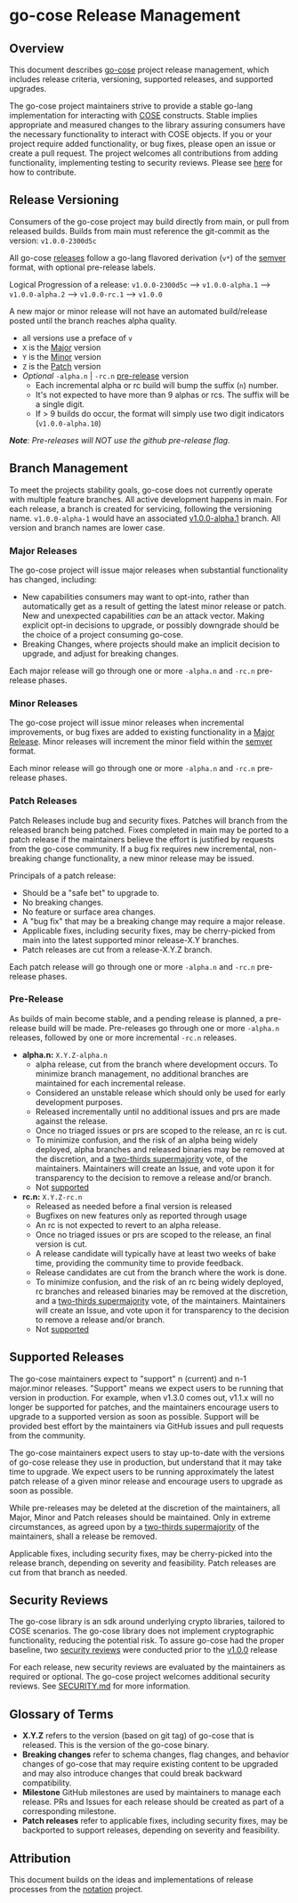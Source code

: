 # go-cose Release Management

## Overview

This document describes [go-cose][go-cose] project release management, which includes release criteria, versioning, supported releases, and supported upgrades.

The go-cose project maintainers strive to provide a stable go-lang implementation for interacting with [COSE][ietf-cose] constructs.
Stable implies appropriate and measured changes to the library assuring consumers have the necessary functionality to interact with COSE objects.
If you or your project require added functionality, or bug fixes, please open an issue or create a pull request.
The project welcomes all contributions from adding functionality, implementing testing to security reviews.
Please see [here](https://github.com/veraison#contributing) for how to contribute.

## Release Versioning

Consumers of the go-cose project may build directly from main, or pull from released builds.
Builds from main must reference the git-commit as the version: `v1.0.0-2300d5c`

All go-cose [releases][releases] follow a go-lang flavored derivation (`v*`) of the [semver][sem-ver] format, with optional pre-release labels.

Logical Progression of a release: `v1.0.0-2300d5c` --> `v1.0.0-alpha.1` --> `v1.0.0-alpha.2` --> `v1.0.0-rc.1` --> `v1.0.0`

A new major or minor release will not have an automated build/release posted until the branch reaches alpha quality.

- all versions use a preface of `v`
- `X` is the [Major](#major-releases) version
- `Y` is the [Minor](#minor-releases) version
- `Z` is the [Patch](#patch-releases) version
- _Optional_ `-alpha.n` | `-rc.n` [pre-release](#pre-release) version
  - Each incremental alpha or rc build will bump the suffix (`n`) number.
  - It's not expected to have more than 9 alphas or rcs.
The suffix will be a single digit.
  - If > 9 builds do occur, the format will simply use two digit indicators (`v1.0.0-alpha.10`)

_**Note**: Pre-releases will NOT use the github pre-release flag._

## Branch Management

To meet the projects stability goals, go-cose does not currently operate with multiple feature branches.
All active development happens in main.
For each release, a branch is created for servicing, following the versioning name.
`v1.0.0-alpha-1` would have an associated [v1.0.0-alpha.1](https://github.com/veraison/go-cose/tree/v1.0.0-alpha.1) branch.
All version and branch names are lower case.

### Major Releases

The go-cose project will issue major releases when substantial functionality has changed, including:

- New capabilities consumers may want to opt-into, rather than automatically get as a result of getting the latest minor release or patch.
New and unexpected capabilities _can_ be an attack vector.
Making explicit opt-in decisions to upgrade, or possibly downgrade should be the choice of a project consuming go-cose.
- Breaking Changes, where projects should make an implicit decision to upgrade, and adjust for breaking changes.

Each major release will go through one or more `-alpha.n` and `-rc.n` pre-release phases.

### Minor Releases

The go-cose project will issue minor releases when incremental improvements, or bug fixes are added to existing functionality in a [Major Release](#major-releases).
Minor releases will increment the minor field within the [semver][sem-ver] format.

Each minor release will go through one or more `-alpha.n` and `-rc.n` pre-release phases.

### Patch Releases

Patch Releases include bug and security fixes.
Patches will branch from the released branch being patched.
Fixes completed in main may be ported to a patch release if the maintainers believe the effort is justified by requests from the go-cose community.
If a bug fix requires new incremental, non-breaking change functionality, a new minor release may be issued.

Principals of a patch release:

- Should be a "safe bet" to upgrade to.
- No breaking changes.
- No feature or surface area changes.
- A "bug fix" that may be a breaking change may require a major release.
- Applicable fixes, including security fixes, may be cherry-picked from main into the latest supported minor release-X.Y branches.
- Patch releases are cut from a release-X.Y.Z branch.

Each patch release will go through one or more `-alpha.n` and `-rc.n` pre-release phases.

### Pre-Release

As builds of main become stable, and a pending release is planned, a pre-release build will be made.
Pre-releases go through one or more `-alpha.n` releases, followed by one or more incremental `-rc.n` releases.

- **alpha.n:** `X.Y.Z-alpha.n`
  - alpha release, cut from the branch where development occurs.
To minimize branch management, no additional branches are maintained for each incremental release.
  - Considered an unstable release which should only be used for early development purposes.
  - Released incrementally until no additional issues and prs are made against the release.
  - Once no triaged issues or prs are scoped to the release, an rc is cut.
  - To minimize confusion, and the risk of an alpha being widely deployed, alpha branches and released binaries may be removed at the discretion, and a [two-thirds supermajority][super-majority] vote, of the maintainers.
Maintainers will create an Issue, and vote upon it for transparency to the decision to remove a release and/or branch.
  - Not [supported](#supported-releases)
- **rc.n:** `X.Y.Z-rc.n`
  - Released as needed before a final version is released
  - Bugfixes on new features only as reported through usage
  - An rc is not expected to revert to an alpha release.
  - Once no triaged issues or prs are scoped to the release, an final version is cut.
  - A release candidate will typically have at least two weeks of bake time, providing the community time to provide feedback.
  - Release candidates are cut from the branch where the work is done.
  - To minimize confusion, and the risk of an rc being widely deployed, rc branches and released binaries may be removed at the discretion, and a [two-thirds supermajority][super-majority] vote, of the maintainers.
Maintainers will create an Issue, and vote upon it for transparency to the decision to remove a release and/or branch.
  - Not [supported](#supported-releases)

## Supported Releases

The go-cose maintainers expect to "support" n (current) and n-1 major.minor releases.
"Support" means we expect users to be running that version in production.
For example, when v1.3.0 comes out, v1.1.x will no longer be supported for patches, and the maintainers encourage users to upgrade to a supported version as soon as possible.
Support will be provided best effort by the maintainers via GitHub issues and pull requests from the community.

The go-cose maintainers expect users to stay up-to-date with the versions of go-cose release they use in production, but understand that it may take time to upgrade.
We expect users to be running approximately the latest patch release of a given minor release and encourage users to upgrade as soon as possible.

While pre-releases may be deleted at the discretion of the maintainers, all Major, Minor and Patch releases should be maintained.
Only in extreme circumstances, as agreed upon by a [two-thirds supermajority][super-majority] of the maintainers, shall a release be removed.

Applicable fixes, including security fixes, may be cherry-picked into the release branch, depending on severity and feasibility.
Patch releases are cut from that branch as needed.

## Security Reviews

The go-cose library is an sdk around underlying crypto libraries, tailored to COSE scenarios.
The go-cose library does not implement cryptographic functionality, reducing the potential risk.
To assure go-cose had the proper baseline, two [security reviews](./reports) were conducted prior to the [v1.0.0](https://github.com/veraison/go-cose/releases/tag/v1.0.0) release

For each release, new security reviews are evaluated by the maintainers as required or optional.
The go-cose project welcomes additional security reviews.
See [SECURITY.md](./SECURITY.md) for more information.

## Glossary of Terms

- **X.Y.Z** refers to the version (based on git tag) of go-cose that is released.
This is the version of the go-cose binary.
- **Breaking changes** refer to schema changes, flag changes, and behavior changes of go-cose that may require existing content to be upgraded and may also introduce changes that could break backward compatibility.
- **Milestone** GitHub milestones are used by maintainers to manage each release.
PRs and Issues for each release should be created as part of a corresponding milestone.
- **Patch releases** refer to applicable fixes, including security fixes, may be backported to support releases, depending on severity and feasibility.

## Attribution

This document builds on the ideas and implementations of release processes from the [notation](https://github.com/notaryproject/notation) project.

[go-cose]:        https://github.com/veraison/go-cose
[ietf-cose]:      https://datatracker.ietf.org/group/cose/about/
[sem-ver]:        https://semver.org
[releases]:       https://github.com/veraison/go-cose/releases
[super-majority]: https://en.wikipedia.org/wiki/Supermajority#Two-thirds_vote
